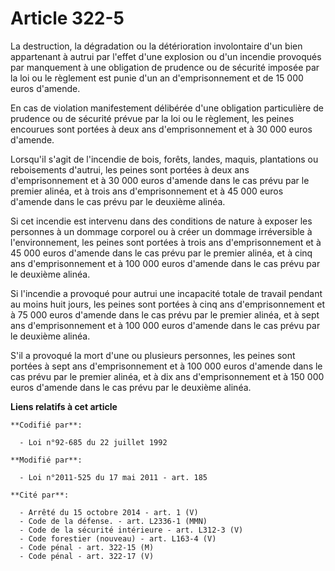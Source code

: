 # Article 322-5

La destruction, la dégradation ou la détérioration involontaire d'un bien appartenant à autrui par l'effet d'une explosion ou
d'un incendie provoqués par manquement à une obligation de prudence ou de sécurité imposée par la loi ou le règlement est
punie d'un an d'emprisonnement et de 15 000 euros d'amende. 

En cas de violation manifestement délibérée d'une obligation particulière de prudence ou de sécurité prévue par la loi ou le
règlement, les peines encourues sont portées à deux ans d'emprisonnement et à 30 000 euros d'amende. 

Lorsqu'il s'agit de l'incendie de bois, forêts, landes, maquis, plantations ou reboisements d'autrui, les peines sont portées
à deux ans d'emprisonnement et à 30 000 euros d'amende dans le cas prévu par le premier alinéa, et à trois ans
d'emprisonnement et à 45 000 euros d'amende dans le cas prévu par le deuxième alinéa. 

Si cet incendie est intervenu dans des conditions de nature à exposer les personnes à un dommage corporel ou à créer un
dommage irréversible à l'environnement, les peines sont portées à trois ans d'emprisonnement et à 45 000 euros d'amende dans
le cas prévu par le premier alinéa, et à cinq ans d'emprisonnement et à 100 000 euros d'amende dans le cas prévu par le
deuxième alinéa. 

Si l'incendie a provoqué pour autrui une incapacité totale de travail pendant au moins huit jours, les peines sont portées à
cinq ans d'emprisonnement et à 75 000 euros d'amende dans le cas prévu par le premier alinéa, et à sept ans d'emprisonnement
et à 100 000 euros d'amende dans le cas prévu par le deuxième alinéa. 

S'il a provoqué la mort d'une ou plusieurs personnes, les peines sont portées à sept ans d'emprisonnement et à 100 000 euros
d'amende dans le cas prévu par le premier alinéa, et à dix ans d'emprisonnement et à 150 000 euros d'amende dans le cas prévu
par le deuxième alinéa.

**Liens relatifs à cet article**

	**Codifié par**:

	  - Loi n°92-685 du 22 juillet 1992

	**Modifié par**:

	  - Loi n°2011-525 du 17 mai 2011 - art. 185

	**Cité par**:

	  - Arrêté du 15 octobre 2014 - art. 1 (V)
	  - Code de la défense. - art. L2336-1 (MMN)
	  - Code de la sécurité intérieure - art. L312-3 (V)
	  - Code forestier (nouveau) - art. L163-4 (V)
	  - Code pénal - art. 322-15 (M)
	  - Code pénal - art. 322-17 (V)
